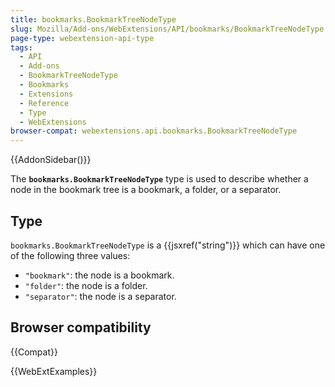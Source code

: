 ```yaml
---
title: bookmarks.BookmarkTreeNodeType
slug: Mozilla/Add-ons/WebExtensions/API/bookmarks/BookmarkTreeNodeType
page-type: webextension-api-type
tags:
  - API
  - Add-ons
  - BookmarkTreeNodeType
  - Bookmarks
  - Extensions
  - Reference
  - Type
  - WebExtensions
browser-compat: webextensions.api.bookmarks.BookmarkTreeNodeType
---
```


{{AddonSidebar()}}

The **`bookmarks.BookmarkTreeNodeType`** type is used to describe whether a node in the bookmark tree is a bookmark, a folder, or a separator.

## Type

`bookmarks.BookmarkTreeNodeType` is a {{jsxref("string")}} which can have one of the following three values:

- `"bookmark"`: the node is a bookmark.
- `"folder"`: the node is a folder.
- `"separator"`: the node is a separator.

## Browser compatibility

{{Compat}}

{{WebExtExamples}}
